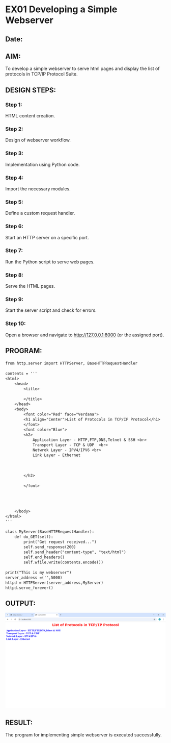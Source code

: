 # EX01 Developing a Simple Webserver
## Date: 


## AIM:
To develop a simple webserver to serve html pages and display the list of protocols in TCP/IP Protocol Suite.

## DESIGN STEPS:
### Step 1: 
HTML content creation.

### Step 2:
Design of webserver workflow.

### Step 3:
Implementation using Python code.

### Step 4:
Import the necessary modules.

### Step 5:
Define a custom request handler.

### Step 6:
Start an HTTP server on a specific port.

### Step 7:
Run the Python script to serve web pages.

### Step 8:
Serve the HTML pages.

### Step 9:
Start the server script and check for errors.

### Step 10:
Open a browser and navigate to http://127.0.0.1:8000 (or the assigned port).

## PROGRAM:
```
from http.server import HTTPServer, BaseHTTPRequestHandler

contents = '''
<html>
    <head>
        <title>
             
        </title>
    </head>
    <body>
        <font color="Red" face="Verdana">
        <h1 align="Center">List of Protocols in TCP/IP Protocol</h1>
        </font>
        <font color="Blue">
        <h2>
            Application Layer - HTTP,FTP,DNS,Telnet & SSH <br>
            Transport Layer - TCP & UDP  <br>
            Netwrok Layer - IPV4/IPV6 <br>
            Link Layer - Ethernet 



        </h2>
        
        </font>
        
       
        

    </body>
</html>
'''

class MyServer(BaseHTTPRequestHandler):
    def do_GET(self):
        print("Get request received...")
        self.send_response(200) 
        self.send_header("content-type", "text/html")       
        self.end_headers()
        self.wfile.write(contents.encode())

print("This is my webserver") 
server_address =('',5000)
httpd = HTTPServer(server_address,MyServer)
httpd.serve_forever()
```

## OUTPUT:
![alt text](<Screenshot 2025-08-30 132003.png>)


## RESULT:
The program for implementing simple webserver is executed successfully.

